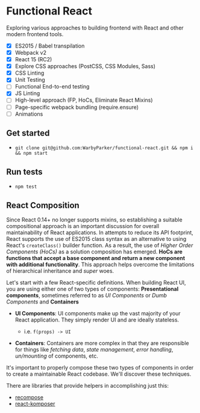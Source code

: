 Functional React
================

Exploring various approaches to building frontend with React and other modern frontend tools.

- [x] ES2015 / Babel transpilation
- [x] Webpack v2
- [x] React 15 (RC2)
- [x] Explore CSS approaches (PostCSS, CSS Modules, Sass)
- [x] CSS Linting
- [x] Unit Testing
- [ ] Functional End-to-end testing
- [x] JS Linting
- [ ] High-level approach (FP, HoCs, Eliminate React Mixins)
- [ ] Page-specific webpack bundling (require.ensure)
- [ ] Animations

## Get started

* `git clone git@github.com:WarbyParker/functional-react.git && npm i && npm start`

## Run tests

* `npm test`

## React Composition

Since React 0.14+ no longer supports mixins, so establishing a suitable compositional approach is an important discussion for overall maintainability of React applications. In attempts to reduce its API footprint, React supports the use of ES2015 class syntax as an alternative to using React's `createClass()` builder function. As a result, the use of *Higher Order Components (HoCs)* as a solution composition has emerged. **HoCs are functions that accept a base component and return a new component with additional functionality**. This approach helps overcome the limitations of hierarchical inheritance and *super* woes.

Let's start with a few React-specific definitions. When building React UI, you are using either one of two types of components: **Presentational components**, sometimes referred to as *UI Components* or *Dumb Components* and **Containers**

- **UI Components**: UI components make up the vast majority of your React application. They simply render UI and are ideally stateless.
  - i.e. `f(props) -> UI`

- **Containers**: Containers are more complex in that they are responsible for things like *fetching data*, *state management*, *error handling*, *un/mounting* of components, etc.

It's important to properly compose these two types of components in order to create a maintainable React codebase. We'll discover these techniques.

There are libraries that provide helpers in accomplishing just this:

- [recompose](https://github.com/acdlite/recompose)
- [react-komposer](https://github.com/kadirahq/react-komposer)
